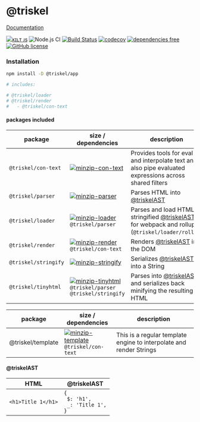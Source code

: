 
# @triskel

[Documentation](https://kiltjs.github.io/triskel/)

[![ᴋɪʟᴛ ᴊs](https://kiltjs.github.io/assets/images/badge-kiltjs.svg)](https://github.com/kiltjs)
![Node.js CI](https://github.com/kiltjs/triskel/workflows/Node.js%20CI/badge.svg?branch=master)
[![Build Status](https://cloud.drone.io/api/badges/kiltjs/triskel/status.svg)](https://cloud.drone.io/kiltjs/triskel)
[![codecov](https://codecov.io/gh/kiltjs/triskel/branch/master/graph/badge.svg)](https://codecov.io/gh/kiltjs/triskel)
[![dependencies free](https://kiltjs.github.io/assets/images/badge-dependencies-free.svg)](https://www.npmjs.com/package/@kilt/triskel)
[![GitHub license](https://kiltjs.github.io/assets/images/badge-license-mit.svg)](LICENSE)

### Installation

``` sh
npm install -D @triskel/app

# includes:

# @triskel/loader
# @triskel/render
#   - @triskel/con-text
```

#### packages included

| package | size / dependencies | description |
| -- | -- | -- |  
| `@triskel/con-text` | [![minzip-con-text]](https://bundlephobia.com/result?p=@triskel/con-text) | Provides tools for eval and interpolate text and also pipe evaluated expressions across shared filters |
| `@triskel/parser` | [![minzip-parser]](https://bundlephobia.com/result?p=@triskel/parser) | Parses HTML into [@triskelAST] |
| `@triskel/loader` | [![minzip-loader]](https://bundlephobia.com/result?p=@triskel/loader)<br>`@triskel/parser` | Parses and load HTML as stringified [@triskelAST] for webpack and rollup (`@triskel/loader/rollup`) |
| `@triskel/render` | [![minzip-render]](https://bundlephobia.com/result?p=@triskel/app)<br>`@triskel/con-text` | Renders [@triskelAST] into the DOM |
| `@triskel/stringify` | [![minzip-stringify]](https://bundlephobia.com/result?p=@triskel/stringify) | Serializes [@triskelAST] into a String |
| `@triskel/tinyhtml` | [![minzip-tinyhtml]](https://bundlephobia.com/result?p=@triskel/tinyhtml)<br>`@triskel/parser`<br>`@triskel/stringify` | Parses into [@triskelAST] and serializes back minifying the resulting HTML |

| package | size / dependencies | description |
| -- | -- | -- |
| @triskel/template | [![minzip-template]](https://bundlephobia.com/result?p=@triskel/template)<br>`@triskel/con-text` | This is a regular template engine to interpolate and render Strings |


#### @triskelAST

| HTML | @triskelAST |
| -- | -- |
| `<h1>Title 1</h1>` | <code>{<br>&nbsp;$: 'h1',<br>&nbsp;_: 'Title 1',<br>} </code> |



[@triskelAST]: #@triskelAST

[minzip-con-text]: https://badgen.net/bundlephobia/minzip/@triskel/con-text
[minzip-parser]: https://badgen.net/bundlephobia/minzip/@triskel/parser
[minzip-loader]: https://badgen.net/bundlephobia/minzip/@triskel/loader
[minzip-render]: https://badgen.net/bundlephobia/minzip/@triskel/app
[minzip-stringify]: https://badgen.net/bundlephobia/minzip/@triskel/stringify
[minzip-tinyhtml]: https://badgen.net/bundlephobia/minzip/@triskel/tinyhtml
[minzip-template]: https://badgen.net/bundlephobia/minzip/@triskel/template
